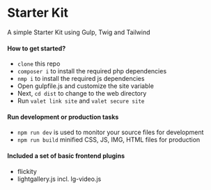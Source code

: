 # Starter Kit

A simple Starter Kit using Gulp, Twig and Tailwind

#### How to get started?

- `clone` this repo
- `composer i` to install the required php dependencies
- `nmp i` to install the required js dependencies
- Open gulpfile.js and customize the site variable
- Next, `cd dist` to change to the web directory
- Run `valet link site` and `valet secure site`

#### Run development or production tasks

- `npm run dev` is used to monitor your source files for development
- `npm run build` minified CSS, JS, IMG, HTML files for production

#### Included a set of basic frontend plugins

- flickity
- lightgallery.js incl. lg-video.js
